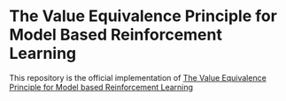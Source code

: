 # The Value Equivalence Principle for Model Based Reinforcement Learning

This repository is the official implementation of [The Value Equivalence Principle for Model based Reinforcement Learning](https://arxiv.org/abs/2011.03506)

